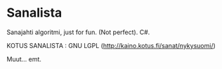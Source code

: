 # Sanalista
Sanajahti algoritmi, just for fun. (Not perfect). C#.


KOTUS SANALISTA : GNU LGPL (http://kaino.kotus.fi/sanat/nykysuomi/)

Muut... emt.
